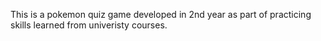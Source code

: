 This is a pokemon quiz game developed in 2nd year as part of practicing skills learned from univeristy courses.
